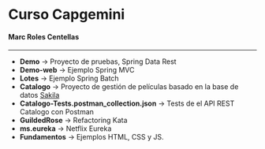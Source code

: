 # Curso Capgemini
#### Marc Roles Centellas
---
* __Demo__ -> Proyecto de pruebas, Spring Data Rest
* __Demo-web__ -> Ejemplo Spring MVC
* __Lotes__ -> Ejemplo Spring Batch
* __Catalogo__ -> Proyecto de gestión de películas basado en la base de datos [Sakila](http://trifulcas.com/wp-content/uploads/2018/03/sakila-er.png)
 * __Catalogo-Tests.postman_collection.json__ -> Tests de el API REST Catalogo con Postman
* __GuildedRose__ -> Refactoring Kata
* __ms.eureka__ -> Netflix Eureka
* __Fundamentos__ -> Ejemplos HTML, CSS y JS. 